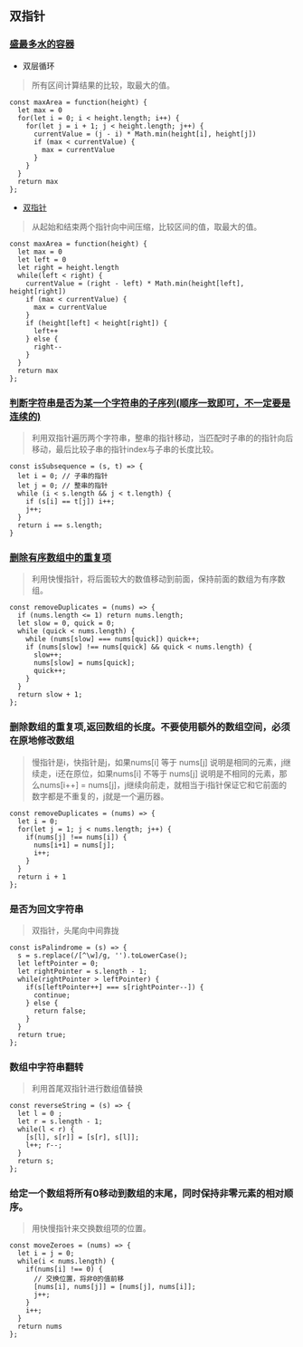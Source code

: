 ## 双指针
### [盛最多水的容器](https://leetcode-cn.com/problems/container-with-most-water/)
- 双层循环
> 所有区间计算结果的比较，取最大的值。

```
const maxArea = function(height) {
  let max = 0
  for(let i = 0; i < height.length; i++) {
    for(let j = i + 1; j < height.length; j++) {
      currentValue = (j - i) * Math.min(height[i], height[j])
      if (max < currentValue) {
        max = currentValue
      }
    }
  }
  return max
};
```
- [双指针](https://mp.weixin.qq.com/s/Nm4tgudd7RB3dxCy8FP8BQ)
> 从起始和结束两个指针向中间压缩，比较区间的值，取最大的值。

```
const maxArea = function(height) {
  let max = 0
  let left = 0
  let right = height.length
  while(left < right) {
    currentValue = (right - left) * Math.min(height[left], height[right])
    if (max < currentValue) {
      max = currentValue
    }
    if (height[left] < height[right]) {
      left++
    } else {
      right--
    }
  }
  return max
};
```
### [判断字符串是否为某一个字符串的子序列(顺序一致即可，不一定要是连续的)](https://leetcode-cn.com/problems/is-subsequence/)
> 利用双指针遍历两个字符串，整串的指针移动，当匹配时子串的的指针向后移动，最后比较子串的指针index与子串的长度比较。

```
const isSubsequence = (s, t) => {
  let i = 0; // 子串的指针
  let j = 0; // 整串的指针
  while (i < s.length && j < t.length) {
    if (s[i] == t[j]) i++;
    j++;
  }
  return i == s.length;
}
```
### [删除有序数组中的重复项](https://leetcode-cn.com/problems/remove-duplicates-from-sorted-array/)
> 利用快慢指针，将后面较大的数值移动到前面，保持前面的数组为有序数组。

```
const removeDuplicates = (nums) => {
  if (nums.length <= 1) return nums.length;
  let slow = 0, quick = 0;
  while (quick < nums.length) {
    while (nums[slow] === nums[quick]) quick++;
    if (nums[slow] !== nums[quick] && quick < nums.length) {
      slow++;
      nums[slow] = nums[quick];
      quick++;
    }
  }
  return slow + 1;
};
```
### 删除数组的重复项,返回数组的长度。不要使用额外的数组空间，必须在原地修改数组
> 慢指针是i，快指针是j，如果nums[i] 等于 nums[j] 说明是相同的元素，j继续走，i还在原位，如果nums[i] 不等于 nums[j] 说明是不相同的元素，那么nums[i++] = nums[j]，j继续向前走，就相当于i指针保证它和它前面的数字都是不重复的，j就是一个遍历器。

```
const removeDuplicates = (nums) => {
  let i = 0;
  for(let j = 1; j < nums.length; j++) {
    if(nums[j] !== nums[i]) {
      nums[i+1] = nums[j];
      i++;
    }
  }
  return i + 1
};
```
### 是否为回文字符串
> 双指针，头尾向中间靠拢

```
const isPalindrome = (s) => {
  s = s.replace(/[^\w]/g, '').toLowerCase();
  let leftPointer = 0;
  let rightPointer = s.length - 1;
  while(rightPointer > leftPointer) {
    if(s[leftPointer++] === s[rightPointer--]) {
      continue;
    } else {
      return false;
    }
  }
  return true;
};
```
### 数组中字符串翻转
> 利用首尾双指针进行数组值替换

```
const reverseString = (s) => {
  let l = 0 ;
  let r = s.length - 1;
  while(l < r) {
    [s[l], s[r]] = [s[r], s[l]];
    l++; r--;
  }
  return s;
};
```
### 给定一个数组将所有0移动到数组的末尾，同时保持非零元素的相对顺序。
> 用快慢指针来交换数组项的位置。

```
const moveZeroes = (nums) => {
  let i = j = 0;
  while(i < nums.length) {
    if(nums[i] !== 0) {
      // 交换位置，将非0的值前移
      [nums[i], nums[j]] = [nums[j], nums[i]];
      j++;
    }
    i++;
  }
  return nums
};
```

